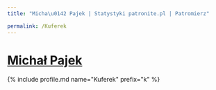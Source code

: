 ```yaml
---
title: "Micha\u0142 Pajek | Statystyki patronite.pl | Patromierz"

permalink: /Kuferek
---
```


# [Michał Pajek](https://patronite.pl/Kuferek)

{% include profile.md name="Kuferek" prefix="k" %}
